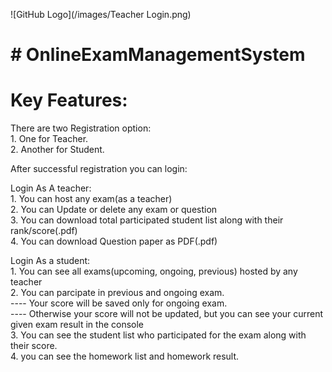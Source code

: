 ![GitHub Logo](/images/Teacher Login.png)

# # OnlineExamManagementSystem

# Key Features:

There are two Registration option:\
    1. One for Teacher.\
    2. Another for Student.
 
After successful registration you can login:

Login As A teacher:\
    1. You can host any exam(as a teacher)\
    2. You can Update or delete any exam or question\
    3. You can download total participated student list along with their rank/score(.pdf)\
    4. You can download Question paper as PDF(.pdf)
    
Login As a student:\
    1. You can see all exams(upcoming, ongoing, previous) hosted by any teacher\
    2. You can parcipate in previous and ongoing exam.\
        ---- Your score will be saved only for ongoing exam.\
        ---- Otherwise your score will not be updated, but you can see your current given exam result in the console\
    3. You can see the student list who participated for the exam along with their score.\
    4. you can see the homework list and homework result.
